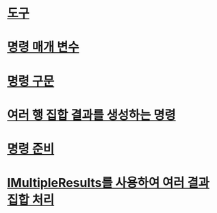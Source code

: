 # [도구](commands.md)
# [명령 매개 변수](command-parameters.md)
# [명령 구문](command-syntax.md)
# [여러 행 집합 결과를 생성하는 명령](commands-generating-multiple-rowset-results.md)
# [명령 준비](preparing-commands.md)
# [IMultipleResults를 사용하여 여러 결과 집합 처리](using-imultipleresults-to-process-multiple-result-sets.md)
